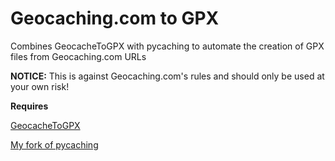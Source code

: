 # Geocaching.com to GPX

Combines GeocacheToGPX with pycaching to automate the creation of GPX files from Geocaching.com URLs

**NOTICE:** This is against Geocaching.com's rules and should only be used at your own risk!

**Requires** 

[GeocacheToGPX](https://github.com/Hunter275/GeocacheToGPX)

[My fork of pycaching](https://github.com/Hunter275/pycaching)

